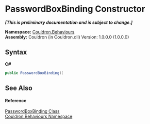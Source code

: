 # PasswordBoxBinding Constructor 
 _**\[This is preliminary documentation and is subject to change.\]**_

**Namespace:**&nbsp;<a href="N_Couldron_Behaviours">Couldron.Behaviours</a><br />**Assembly:**&nbsp;Couldron (in Couldron.dll) Version: 1.0.0.0 (1.0.0.0)

## Syntax

**C#**<br />
``` C#
public PasswordBoxBinding()
```


## See Also


#### Reference
<a href="T_Couldron_Behaviours_PasswordBoxBinding">PasswordBoxBinding Class</a><br /><a href="N_Couldron_Behaviours">Couldron.Behaviours Namespace</a><br />
